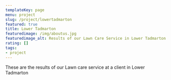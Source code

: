 ```yaml
---
templateKey: page
menu: project
slug: /project/lowertadmarton
featured: true
title: Lower Tadmarton
featuredimage: /img/aboutus.jpg
featuredimage_alt: Results of our Lawn Care Service in Lower Tadmarton
rating: []
tags:
- project
---
```

These are the results of our Lawn care service at a client in Lower Tadmarton


